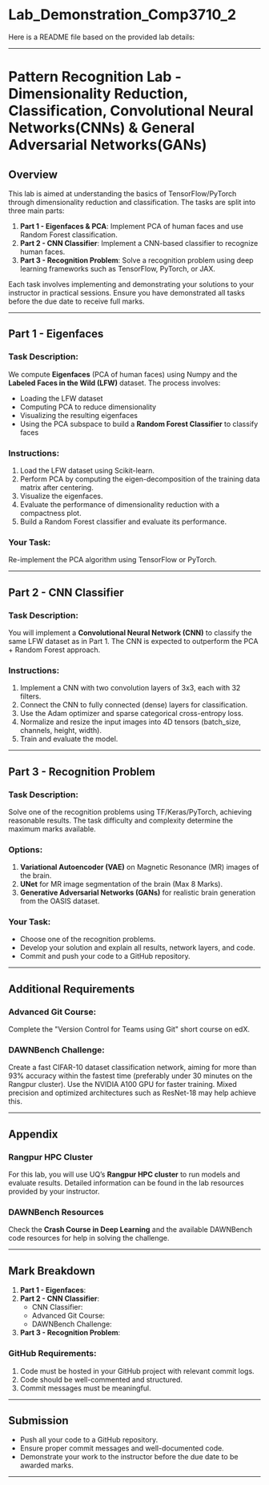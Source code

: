 # Lab_Demonstration_Comp3710_2

Here is a README file based on the provided lab details:

---

# Pattern Recognition Lab - Dimensionality Reduction, Classification, Convolutional Neural Networks(CNNs) & General Adversarial Networks(GANs)

## Overview

This lab is aimed at understanding the basics of TensorFlow/PyTorch through dimensionality reduction and classification. The tasks are split into three main parts:

1. **Part 1 - Eigenfaces & PCA**: Implement PCA of human faces and use Random Forest classification.
2. **Part 2 - CNN Classifier**: Implement a CNN-based classifier to recognize human faces.
3. **Part 3 - Recognition Problem**: Solve a recognition problem using deep learning frameworks such as TensorFlow, PyTorch, or JAX.

Each task involves implementing and demonstrating your solutions to your instructor in practical sessions. Ensure you have demonstrated all tasks before the due date to receive full marks.

---

## Part 1 - Eigenfaces

### Task Description:
We compute **Eigenfaces** (PCA of human faces) using Numpy and the **Labeled Faces in the Wild (LFW)** dataset. The process involves:

- Loading the LFW dataset
- Computing PCA to reduce dimensionality
- Visualizing the resulting eigenfaces
- Using the PCA subspace to build a **Random Forest Classifier** to classify faces

### Instructions:
1. Load the LFW dataset using Scikit-learn.
2. Perform PCA by computing the eigen-decomposition of the training data matrix after centering.
3. Visualize the eigenfaces.
4. Evaluate the performance of dimensionality reduction with a compactness plot.
5. Build a Random Forest classifier and evaluate its performance.

### Your Task:
Re-implement the PCA algorithm using TensorFlow or PyTorch.

---

## Part 2 - CNN Classifier

### Task Description:
You will implement a **Convolutional Neural Network (CNN)** to classify the same LFW dataset as in Part 1. The CNN is expected to outperform the PCA + Random Forest approach.

### Instructions:
1. Implement a CNN with two convolution layers of 3x3, each with 32 filters.
2. Connect the CNN to fully connected (dense) layers for classification.
3. Use the Adam optimizer and sparse categorical cross-entropy loss.
4. Normalize and resize the input images into 4D tensors (batch_size, channels, height, width).
5. Train and evaluate the model.

---

## Part 3 - Recognition Problem

### Task Description:
Solve one of the recognition problems using TF/Keras/PyTorch, achieving reasonable results. The task difficulty and complexity determine the maximum marks available.

### Options:
1. **Variational Autoencoder (VAE)** on Magnetic Resonance (MR) images of the brain.
2. **UNet** for MR image segmentation of the brain (Max 8 Marks).
3. **Generative Adversarial Networks (GANs)** for realistic brain generation from the OASIS dataset.

### Your Task:
- Choose one of the recognition problems.
- Develop your solution and explain all results, network layers, and code.
- Commit and push your code to a GitHub repository.

---

## Additional Requirements

### Advanced Git Course:
Complete the "Version Control for Teams using Git" short course on edX.

### DAWNBench Challenge:
Create a fast CIFAR-10 dataset classification network, aiming for more than 93% accuracy within the fastest time (preferably under 30 minutes on the Rangpur cluster). Use the NVIDIA A100 GPU for faster training. Mixed precision and optimized architectures such as ResNet-18 may help achieve this.

---

## Appendix

### Rangpur HPC Cluster
For this lab, you will use UQ’s **Rangpur HPC cluster** to run models and evaluate results. Detailed information can be found in the lab resources provided by your instructor.

### DAWNBench Resources
Check the **Crash Course in Deep Learning** and the available DAWNBench code resources for help in solving the challenge.

---

## Mark Breakdown

1. **Part 1 - Eigenfaces**:
2. **Part 2 - CNN Classifier**: 
   - CNN Classifier:
   - Advanced Git Course: 
   - DAWNBench Challenge: 
3. **Part 3 - Recognition Problem**: 

### GitHub Requirements:
1. Code must be hosted in your GitHub project with relevant commit logs.
2. Code should be well-commented and structured.
3. Commit messages must be meaningful.

---

## Submission

- Push all your code to a GitHub repository.
- Ensure proper commit messages and well-documented code.
- Demonstrate your work to the instructor before the due date to be awarded marks.

---

